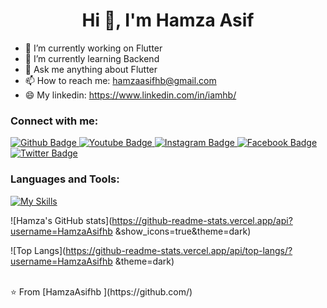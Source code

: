  <h1 align="center">Hi 👋, I'm Hamza Asif</h1>

- 🔭 I’m currently working on Flutter
- 🌱 I’m currently learning Backend
- 💬 Ask me anything about Flutter 
- 📫 How to reach me: hamzaasifhb@gmail.com
- 😄 My linkedin: https://www.linkedin.com/in/iamhb/
  
  
### Connect with me:
<div id="badges">
  <a href="https://github.com/iamhb">
    <img src="https://img.shields.io/badge/Github-white?style=for-the-badge&logo=Github&logoColor=black" alt="Github Badge"/>
  </a>
  <a href="https://www.youtube.com/channel/UCkFB0Z9Es9g0KsV9S-s8qEw">
    <img src="https://img.shields.io/badge/YouTube-red?style=for-the-badge&logo=youtube&logoColor=white" alt="Youtube Badge"/>
  </a>
   <a href="https://www.instagram.com/hamzaasifhere">
    <img src="https://img.shields.io/badge/Instagram-purple?style=for-the-badge&logo=instagram&logoColor=white" alt="Instagram Badge"/>
  </a>
   <a href="https://fb.com/hamzaasifhere">
    <img src="https://img.shields.io/badge/Facebook-blue?style=for-the-badge&logo=facebook&logoColor=white" alt="Facebook Badge"/>
  </a>
   <a href="https://twitter.com/hamzaasifhere">
    <img src="https://img.shields.io/badge/Twitter-blue?style=for-the-badge&logo=twitter&logoColor=white" alt="Twitter Badge"/>
  </a>
</div>

### Languages and Tools:
[![My Skills](https://skillicons.dev/icons?i=flutter,dart,firebase,github,git,postman,figma,xd&perline=5)](https://skillicons.dev)

![Hamza's GitHub stats](https://github-readme-stats.vercel.app/api?username=HamzaAsifhb
&show_icons=true&theme=dark)

![Top Langs](https://github-readme-stats.vercel.app/api/top-langs/?username=HamzaAsifhb
&theme=dark)


<br>
⭐️ From [HamzaAsifhb
](https://github.com/)
